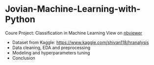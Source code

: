 # Jovian-Machine-Learning-with-Python

Coure Project: Classification in Machine Learning
View on [nbviewer](https://nbviewer.org/github/phatphudo/Jovian-Machine-Learning-with-Python/blob/master/Course%20Project%20-%20Real-World%20Machine%20Learning%20Model/HR_analysis-classification.ipynb)

* Dataset from Kaggle: https://www.kaggle.com/shivan118/hranalysis
* Data cleaning, EDA and preprocessing
* Modeling and hyperparameters tuning
* Conclusion
